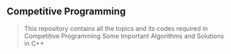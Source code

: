 ## Competitive Programming
 > This repository contains all the topics and its codes required in Competitive Programming
 > Some Important Algorithms and Solutions in C++

